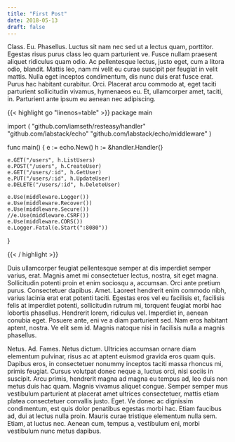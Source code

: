 ```yaml
---
title: "First Post"
date: 2018-05-13
draft: false
---
```


Class. Eu. Phasellus. Luctus sit nam nec sed ut a lectus quam, porttitor. Egestas risus purus class leo quam parturient ve. Fusce nullam praesent aliquet ridiculus quam odio. Ac pellentesque lectus, justo eget, cum a litora odio, blandit. Mattis leo, nam mi velit eu curae suscipit per feugiat in velit mattis. Nulla eget inceptos condimentum, dis nunc duis erat fusce erat. Purus hac habitant curabitur. Orci. Placerat arcu commodo at, eget taciti parturient sollicitudin vivamus, hymenaeos eu. Et, ullamcorper amet, taciti, in. Parturient ante ipsum eu aenean nec adipiscing.

{{< highlight go "linenos=table" >}}
package main

import (
	"github.com/iamseth/resteasy/handler"
	"github.com/labstack/echo"
	"github.com/labstack/echo/middleware"
)

func main() {
	e := echo.New()
	h := &handler.Handler{}

	e.GET("/users", h.ListUsers)
	e.POST("/users", h.CreateUser)
	e.GET("/users/:id", h.GetUser)
	e.PUT("/users/:id", h.UpdateUser)
	e.DELETE("/users/:id", h.DeleteUser)

	e.Use(middleware.Logger())
	e.Use(middleware.Recover())
	e.Use(middleware.Secure())
	//e.Use(middleware.CSRF())
	e.Use(middleware.CORS())
	e.Logger.Fatal(e.Start(":8080"))
}

{{< / highlight >}}

Duis ullamcorper feugiat pellentesque semper at dis imperdiet semper varius, erat. Magnis amet mi consectetuer lectus, nostra, sit eget magna. Sollicitudin potenti proin et enim sociosqu a, accumsan. Orci ante pretium purus. Consectetuer dapibus. Amet. Laoreet hendrerit enim commodo nibh, varius lacinia erat erat potenti taciti. Egestas eros vel eu facilisis et, facilisis felis at imperdiet potenti, sollicitudin rutrum mi, torquent feugiat morbi hac lobortis phasellus. Hendrerit lorem, ridiculus vel. Imperdiet in, aenean conubia eget. Posuere ante, eni ve a diam parturient sed. Nam eros habitant aptent, nostra. Ve elit sem id. Magnis natoque nisi in facilisis nulla a magnis phasellus.

Netus. Ad. Fames. Netus dictum. Ultricies accumsan ornare diam elementum pulvinar, risus ac at aptent euismod gravida eros quam quis. Dapibus eros, in consectetuer nonummy inceptos taciti massa rhoncus mi, primis feugiat. Cursus volutpat donec neque a, luctus orci, nisi sociis in suscipit. Arcu primis, hendrerit magna ad magna eu tempus ad, leo duis non metus duis hac quam. Magnis vivamus aliquet congue. Semper semper mus vestibulum parturient at placerat amet ultrices consectetuer, mattis etiam platea consectetuer convallis justo. Eget. Ve donec ac dignissim condimentum, est quis dolor penatibus egestas morbi hac. Etiam faucibus ad, dui at lectus nulla proin. Mauris curae tristique elementum nulla sem. Etiam, at luctus nec. Aenean cum, tempus a, vestibulum eni, morbi vestibulum nunc metus dapibus.
